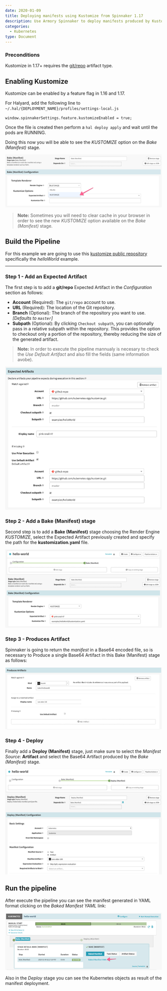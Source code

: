 ```yaml
---
date: 2020-01-09
title: Deploying manifests using Kustomize from Spinnaker 1.17
description: Use Armory Spinnaker to deploy manifests produced by Kustomize
categories:
  - Kubernetes
type: Document
---
```


### Preconditions
Kustomize in 1.17+ requires the [git/repo](https://www.spinnaker.io/reference/artifacts/types/git-repo/) artifact type. 

## Enabling Kustomize

Kustomize can be enabled by a feature flag in 1.16 and 1.17.

For Halyard, add the following line to `~/.hal/{DEPLOYMENT_NAME}/profiles/settings-local.js`

	window.spinnakerSettings.feature.kustomizeEnabled = true;


Once the file is created then perform a `hal deploy apply` and wait until the pods are RUNNING.

Doing this now you will be able to see the *KUSTOMIZE* option on the _Bake (Manifest)_ stage.

![](/images/kustomize-enable.png)

> **Note:** Sometimes you will need to clear cache in your browser in order to see the new *KUSTOMIZE* option available on the _Bake (Manifest)_ stage.

## Build the Pipeline

For this example we are going to use this [kustomize public repository](https://github.com/kubernetes-sigs/kustomize) specifically the *helloWorld* example.
* * *
### Step 1 - Add an Expected Artifact

The first step is to add a **git/repo** Expected Artifact in the _Configuration_ section as follows:

- **Account** (Required): The `git/repo` account to use. 
- **URL** (Required): The location of the Git repository.
- **Branch** (Optional): The branch of the repository you want to use. _[Defaults to  `master`]_ 
- **Subpath** (Optional): By clicking `Checkout subpath`, you can optionally pass in a relative subpath within the repository. This provides the option to checkout only a portion of the repository, thereby reducing the size of the generated artifact.

> **Note:** In order to execute the pipeline mannualy is necesary to check the *Use Default Artifact* and also fill the fields (same information avobe).

![](/images/kustomize-expected-artifact.png)

### Step 2 - Add a Bake (Manifest) stage

Second step is to add a **Bake (Manifest)** stage choosing the Render Engine *KUSTOMIZE*, select the Expected Artifact previously created and specify the path for the **kustomization.yaml** file.

 ![](/images/kustomize-bake.png)

### Step 3 - Produces Artifact

Spinnaker is going to return the _manifest_ in a Base64 encoded file, so is necessary to Produce a single Base64 Artifact in this Bake (Manifest) stage as follows:

![](/images/kustomize-base64.png)

### Step 4 - Deploy

Finally add a **Deploy (Manifest)** stage, just make sure to select the _Manifest Source_: **Artifact** and select the Base64 Artifact produced by the _Bake (Manifest)_ stage.

![](/images/kustomize-deploy.png)

## Run the pipeline

After execute the pipeline you can see the manifest generated in YAML format clicking on the _Baked Manifest YAML_ link: 

![](/images/kustomize-execution.png)

Also in the _Deploy_ stage you can see the Kubernetes objects as result of the manifest deployment.

